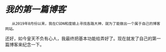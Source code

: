 # *我的第一篇博客*
       从2019年8月份以来，我在CSDN和度娘上寻找各路大神，就为了能做出一个属于自己的博客网站。
还好，如今皇天不负有心人，我最终把基本功能给弄好了。现在就发了自己的第一篇博客来纪念一下。
